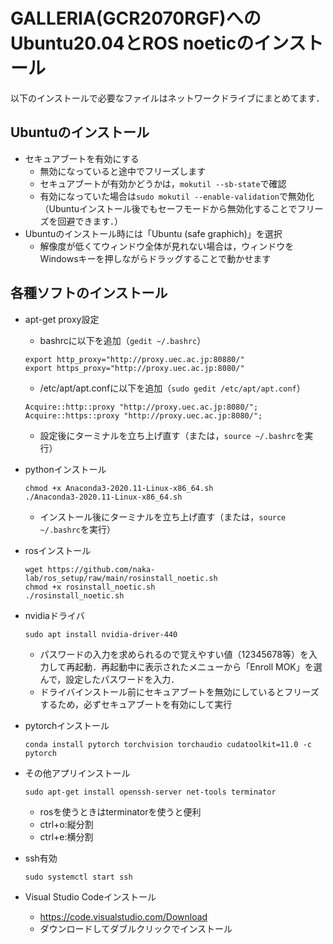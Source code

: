 # GALLERIA(GCR2070RGF)へのUbuntu20.04とROS noeticのインストール
以下のインストールで必要なファイルはネットワークドライブにまとめてます．

## Ubuntuのインストール
- セキュアブートを有効にする
  - 無効になっていると途中でフリーズします
  - セキュアブートが有効かどうかは，`mokutil --sb-state`で確認
  - 有効になっていた場合は`sudo mokutil --enable-validation`で無効化
  （Ubuntuインストール後でもセーフモードから無効化することでフリーズを回避できます．）
- Ubuntuのインストール時には「Ubuntu (safe graphich)」を選択
	- 解像度が低くてウィンドウ全体が見れない場合は，ウィンドウをWindowsキーを押しながらドラッグすることで動かせます

## 各種ソフトのインストール
- apt-get proxy設定
	- bashrcに以下を追加（`gedit ~/.bashrc`）
  ```
  export http_proxy="http://proxy.uec.ac.jp:80880/"
  export https_proxy="http://proxy.uec.ac.jp:8080/"
  ```
	- /etc/apt/apt.confに以下を追加（`sudo gedit /etc/apt/apt.conf`）
  ```
  Acquire::http::proxy "http://proxy.uec.ac.jp:8080/";
  Acquire::https::proxy "http://proxy.uec.ac.jp:8080/";
  ```
  - 設定後にターミナルを立ち上げ直す（または，`source ~/.bashrc`を実行）
- pythonインストール
  ```
  chmod +x Anaconda3-2020.11-Linux-x86_64.sh
  ./Anaconda3-2020.11-Linux-x86_64.sh
  ```
  - インストール後にターミナルを立ち上げ直す（または，`source ~/.bashrc`を実行）
  
- rosインストール
  ```
  wget https://github.com/naka-lab/ros_setup/raw/main/rosinstall_noetic.sh
  chmod +x rosinstall_noetic.sh 
  ./rosinstall_noetic.sh
  ```
  
- nvidiaドライバ
  ```
  sudo apt install nvidia-driver-440
  ```
	- パスワードの入力を求められるので覚えやすい値（12345678等）を入力して再起動．再起動中に表示されたメニューから「Enroll MOK」を選んで，設定したパスワードを入力．
	- ドライバインストール前にセキュアブートを無効にしているとフリーズするため，必ずセキュアブートを有効にして実行
  
- pytorchインストール
  ```
  conda install pytorch torchvision torchaudio cudatoolkit=11.0 -c pytorch
  ```
  
- その他アプリインストール
  ```
  sudo apt-get install openssh-server net-tools terminator
  ```
	- rosを使うときはterminatorを使うと便利
    - ctrl+o:縦分割
    - ctrl+e:横分割
  
- ssh有効
  ```
  sudo systemctl start ssh
  ```

- Visual Studio Codeインストール
	- https://code.visualstudio.com/Download
	- ダウンロードしてダブルクリックでインストール
